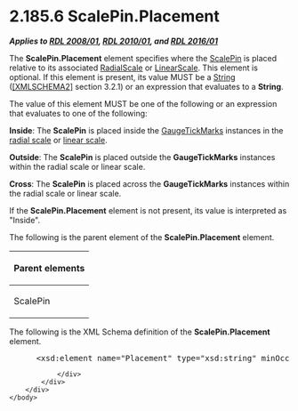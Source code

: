 <html dir="LTR" xmlns:mshelp="http://msdn.microsoft.com/mshelp" xmlns:ddue="http://ddue.schemas.microsoft.com/authoring/2003/5" xmlns:xlink="http://www.w3.org/1999/xlink" xmlns:tool="http://www.microsoft.com/tooltip">
    <head>
        <meta http-equiv="Content-Type" content="text/html; CHARSET=utf-8"></meta>
        <meta name="save" content="history"></meta>
        <title>2.185.6 ScalePin.Placement</title>
        <xml>
            <mshelp:toctitle title="2.185.6 ScalePin.Placement"></mshelp:toctitle>
            <mshelp:rltitle title="[MS-RDL]: ScalePin.Placement"></mshelp:rltitle>
            <mshelp:keyword index="A" term="129a2190-36f3-4905-93b3-6141c15476a2"></mshelp:keyword>
            <mshelp:attr name="DCSext.ContentType" value="open specification"></mshelp:attr>
            <mshelp:attr name="AssetID" value="129a2190-36f3-4905-93b3-6141c15476a2"></mshelp:attr>
            <mshelp:attr name="TopicType" value="kbRef"></mshelp:attr>
            <mshelp:attr name="DCSext.Title" value="[MS-RDL]: ScalePin.Placement" />
        </xml>
    </head>
    <body>
        <div id="header">
            <h1 class="heading">2.185.6 ScalePin.Placement</h1>
        </div>
        <div id="mainSection">
            <div id="mainBody">
                <div id="allHistory" class="saveHistory"></div>
                <div id="sectionSection0" class="section" name="collapseableSection">
                    

<p><b><i>Applies to </i></b><a href="1e855f94-4617-47e4-b89e-0856c6cb420f.htm"><b><i>RDL 2008/01</i></b></a><b><i>,
</i></b><a href="3428e690-a348-4ec7-8a6a-8efb42d2cdee.htm"><b><i>RDL 2010/01</i></b></a><b><i>,
and </i></b><a href="52ce3983-2bfc-4e72-9359-42aaf5fe4509.htm"><b><i>RDL 2016/01</i></b></a></p>

<p>The <b>ScalePin.Placement</b> element specifies where the <a href="b04b7ea8-b15d-4c22-a1e2-c8ac4f7f01b0.htm">ScalePin</a> is placed
relative to its associated <a href="86468d9f-c561-4b50-a689-5dfccfde8495.htm">RadialScale</a>
or <a href="744f8b40-7ad5-4652-94a1-76ae5df59389.htm">LinearScale</a>. This
element is optional. If this element is present, its value MUST be a <a href="1ed81ef3-a683-45e3-aaad-bd2bbe71bc3d.htm">String</a> (<a href="https://go.microsoft.com/fwlink/?LinkId=90610">[XMLSCHEMA2]</a> section
3.2.1) or an expression that evaluates to a <b>String</b>.</p>

<p>The value of this element MUST be one of the following or an
expression that evaluates to one of the following:</p>

<p><b>Inside</b>: The <b>ScalePin</b> is placed inside
the <a href="85bb1716-e94b-4d9a-97b3-3c681e0c53d5.htm">GaugeTickMarks</a>
instances in the <a href="b2482b3f-74ab-4ca8-a9e5-c07955011743.htm#gt_c0d060cf-b740-4277-ad99-824fe47581f3">radial
scale</a> or <a href="b2482b3f-74ab-4ca8-a9e5-c07955011743.htm#gt_f51e929d-5a0e-4c32-a122-ecb22ba2f7b4">linear scale</a>.</p>

<p><b>Outside</b>: The <b>ScalePin</b> is placed outside
the <b>GaugeTickMarks</b> instances within the radial scale or linear scale.</p>

<p><b>Cross</b>: The <b>ScalePin</b> is placed across
the <b>GaugeTickMarks</b> instances within the radial scale or linear scale.</p>

<p>If the <b>ScalePin.Placement</b> element is not present, its
value is interpreted as &quot;Inside&quot;.</p>

<p>The following is the parent element of the <b>ScalePin.Placement</b>
element.</p>

<table>
 <thead>
  <tr>
   <th>
   <p>Parent elements</p>
   </th>
  </tr>
 </thead>
 <tr>
  <td>
  <p>ScalePin</p>
  </td>
 </tr>
</table>

<p>The following is the XML Schema definition of the <b>ScalePin.Placement</b>
element.</p>

<dl>
<dd>
<div><pre> &lt;xsd:element name=&quot;Placement&quot; type=&quot;xsd:string&quot; minOccurs=&quot;0&quot;&gt;
</pre></div>
</dd></dl>


                </div>
            </div>
        </div>
    </body>
</html>